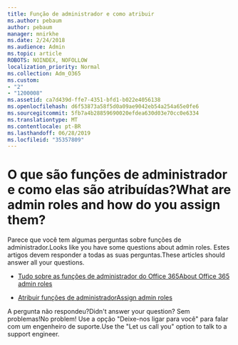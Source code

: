 ```yaml
---
title: Função de administrador e como atribuir
ms.author: pebaum
author: pebaum
manager: mnirkhe
ms.date: 2/24/2018
ms.audience: Admin
ms.topic: article
ROBOTS: NOINDEX, NOFOLLOW
localization_priority: Normal
ms.collection: Adm_O365
ms.custom:
- "2"
- "1200008"
ms.assetid: ca7d439d-ffe7-4351-bfd1-b022e4056138
ms.openlocfilehash: d6f53873a58f5d0a09ae9042eb54a254a65e0fe6
ms.sourcegitcommit: 5fb7a4b28859690020efdea630d03e70cc0e6334
ms.translationtype: MT
ms.contentlocale: pt-BR
ms.lasthandoff: 06/28/2019
ms.locfileid: "35357809"
---
```

# <a name="what-are-admin-roles-and-how-do-you-assign-them"></a><span data-ttu-id="95f40-102">O que são funções de administrador e como elas são atribuídas?</span><span class="sxs-lookup"><span data-stu-id="95f40-102">What are admin roles and how do you assign them?</span></span>

<span data-ttu-id="95f40-103">Parece que você tem algumas perguntas sobre funções de administrador.</span><span class="sxs-lookup"><span data-stu-id="95f40-103">Looks like you have some questions about admin roles.</span></span> <span data-ttu-id="95f40-104">Estes artigos devem responder a todas as suas perguntas.</span><span class="sxs-lookup"><span data-stu-id="95f40-104">These articles should answer all your questions.</span></span>
  
- [<span data-ttu-id="95f40-105">Tudo sobre as funções de administrador do Office 365</span><span class="sxs-lookup"><span data-stu-id="95f40-105">About Office 365 admin roles</span></span>](https://support.office.com/article/About-Office-365-admin-roles-da585eea-f576-4f55-a1e0-87090b6aaa9d.aspx)

- [<span data-ttu-id="95f40-106">Atribuir funções de administrador</span><span class="sxs-lookup"><span data-stu-id="95f40-106">Assign admin roles</span></span>](https://support.office.com/article/assign-eac4d046-1afd-4f1a-85fc-8219c79e1504.aspx)

<span data-ttu-id="95f40-107">A pergunta não respondeu?</span><span class="sxs-lookup"><span data-stu-id="95f40-107">Didn't answer your question?</span></span> <span data-ttu-id="95f40-108">Sem problemas!</span><span class="sxs-lookup"><span data-stu-id="95f40-108">No problem!</span></span> <span data-ttu-id="95f40-109">Use a opção "Deixe-nos ligar para você" para falar com um engenheiro de suporte.</span><span class="sxs-lookup"><span data-stu-id="95f40-109">Use the "Let us call you" option to talk to a support engineer.</span></span>
  